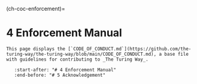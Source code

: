 (ch-coc-enforcement)=
# 4 Enforcement Manual

```{note}
This page displays the [`CODE_OF_CONDUCT.md`](https://github.com/the-turing-way/the-turing-way/blob/main/CODE_OF_CONDUCT.md), a base file with guidelines for contributing to _The Turing Way_.
```

```{include} ../../../CODE_OF_CONDUCT.md
   :start-after: "# 4 Enforcement Manual"
   :end-before: "# 5 Acknowledgement"
```
